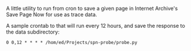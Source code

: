 A little utility to run from cron to save a given page in Internet Archive's
Save Page Now for use as trace data.

A sample crontab to that will run every 12 hours, and save the response to the
data subdirectory:

    0 0,12 * * * * /hom/ed/Projects/spn-probe/probe.py

